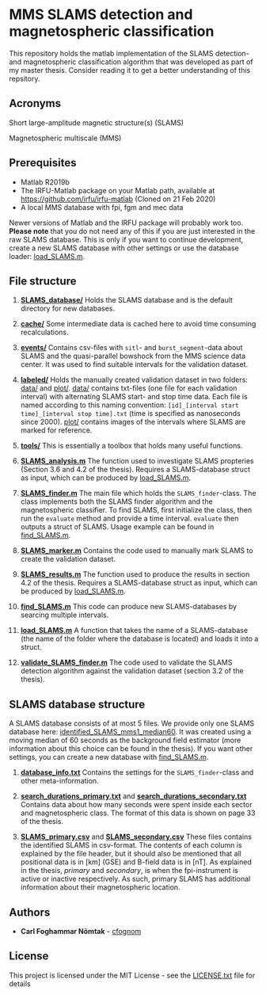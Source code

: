 # MMS SLAMS detection and magnetospheric classification

This repository holds the matlab implementation of the SLAMS detection- and magnetospheric classification algorithm that was developed as part of my master thesis. Consider reading it to get a better understanding of this repsitory.

## Acronyms
Short large-amplitude magnetic structure(s) (SLAMS)

Magnetospheric multiscale (MMS)

## Prerequisites
* Matlab R2019b
* The IRFU-Matlab package on your Matlab path, available at https://github.com/irfu/irfu-matlab (Cloned on 21 Feb 2020)
* A local MMS database with fpi, fgm and mec data

Newer versions of Matlab and the IRFU package will probably work too. **Please note** that you do not need any of this if you are just interested in the raw SLAMS database. This is only if you want to continue development, create a new SLAMS database with other settings or use the database loader: [load_SLAMS.m](load_SLAMS.m).

## File structure

1. [**SLAMS_database/**](SLAMS_database) Holds the SLAMS database and is the default directory for new databases.

2. [**cache/**](cache) Some intermediate data is cached here to avoid time consuming recalculations.

3. [**events/**](events) Contains csv-files with ``sitl``- and ``burst_segment``-data about SLAMS and the quasi-parallel bowshock from the MMS science data center. It was used to find suitable intervals for the validation dataset.

4. [**labeled/**](labeled) Holds the manually created validation dataset in two folders: [data/](labeled/data) and [plot/](labeled/plot). [data/](labeled/data) contains txt-files (one file for each validation interval) with alternating SLAMS start- and stop time data. Each file is named according to this naming convention: ``[id]_[interval start time]_[interval stop time].txt`` (time is specified as nanoseconds since 2000). [plot/](labeled/plot) contains images of the intervals where SLAMS are marked for reference.

5. [**tools/**](tools) This is essentially a toolbox that holds many useful functions.

6. [**SLAMS_analysis.m**](SLAMS_analysis.m) The function used to investigate SLAMS propteries (Section 3.6 and 4.2 of the thesis). Requires a SLAMS-database struct as input, which can be produced by [load_SLAMS.m](load_SLAMS.m).

7. [**SLAMS_finder.m**](SLAMS_finder.m) The main file which holds the ``SLAMS_finder``-class. The class implements both the SLAMS finder algorithm and the magnetospheric classifier. To find SLAMS, first initialize the class, then run the ``evaluate`` method and provide a time interval. ``evaluate`` then outputs a struct of SLAMS. Usage example can be found in [find_SLAMS.m](find_SLAMS.m).

8. [**SLAMS_marker.m**](SLAMS_marker.m) Contains the code used to manually mark SLAMS to create the validation dataset.

9. [**SLAMS_results.m**](SLAMS_results.m) The function used to produce the results in section 4.2 of the thesis. Requires a SLAMS-database struct as input, which can be produced by [load_SLAMS.m](load_SLAMS.m).

10. [**find_SLAMS.m**](find_SLAMS.m) This code can produce new SLAMS-databases by searcing multiple intervals.

11. [**load_SLAMS.m**](load_SLAMS.m) A function that takes the name of a SLAMS-database (the name of the folder where the database is located) and loads it into a struct.

12. [**validate_SLAMS_finder.m**](validate_SLAMS_finder.m) The code used to validate the SLAMS detection algorithm against the validation dataset (section 3.2 of the thesis).

## SLAMS database structure

A SLAMS database consists of at most 5 files. We provide only one SLAMS database here: [identified_SLAMS_mms1_median60](SLAMS_database/identified_SLAMS_mms1_median60). It was created using a moving median of 60 seconds as the background field estimator (more information about this choice can be found in the thesis). If you want other settings, you can create a new database with [find_SLAMS.m](find_SLAMS.m).

1. [**database_info.txt**](SLAMS_database/identified_SLAMS_mms1_median60/database_info.txt) Contains the settings for the ``SLAMS_finder``-class and other meta-information.

2. [**search_durations_primary.txt**](SLAMS_database/identified_SLAMS_mms1_median60/search_durations_primary.txt) and [**search_durations_secondary.txt**](SLAMS_database/identified_SLAMS_mms1_median60/search_durations_secondary.txt) Contains data about how many seconds were spent inside each sector and magnetospheric class. The format of this data is shown on page 33 of the thesis.

3. [**SLAMS_primary.csv**](SLAMS_database/identified_SLAMS_mms1_median60/SLAMS_primary.csv) and [**SLAMS_secondary.csv**](SLAMS_database/identified_SLAMS_mms1_median60/SLAMS_secondary.csv) These files contains the identified SLAMS in csv-format. The contents of each column is explained by the file header, but it should also be mentioned that all positional data is in [km] (GSE) and B-field data is in [nT]. As explained in the thesis, *primary* and *secondary*, is when the fpi-instrument is active or inactive respectively. As such, primary SLAMS has additional information about their magnetospheric location.

## Authors

* **Carl Foghammar Nömtak** - [cfognom](https://github.com/cfognom)

## License

This project is licensed under the MIT License - see the [LICENSE.txt](LICENSE.txt) file for details

